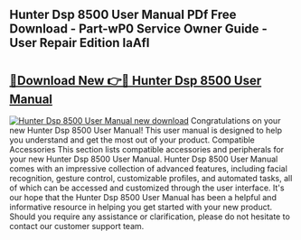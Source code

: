 ## Hunter Dsp 8500 User Manual PDf Free Download - Part-wP0 Service Owner Guide - User Repair Edition IaAfI

# <h2><a href="http://bc95181.oget.top/?id=Hunter+Dsp+8500+User+Manual">🔗Download New 👉🔴 Hunter Dsp 8500 User Manual</a></h2>

[![Hunter Dsp 8500 User Manual new download](https://i.imgur.com/5g1atiW.png)](http://bc95181.oget.top/?id=Hunter+Dsp+8500+User+Manual)
Congratulations on your new Hunter Dsp 8500 User Manual! This user manual is designed to help you understand and get the most out of your product. Compatible Accessories This section lists compatible accessories and peripherals for your new Hunter Dsp 8500 User Manual. Hunter Dsp 8500 User Manual comes with an impressive collection of advanced features, including facial recognition, gesture control, customizable profiles, and automated tasks, all of which can be accessed and customized through the user interface. It's our hope that the Hunter Dsp 8500 User Manual has been a helpful and informative resource in helping you get started with your new product. Should you require any assistance or clarification, please do not hesitate to contact our customer support team.
